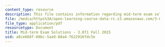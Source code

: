 ```yaml
---
content_type: resource
description: This file contains information regarding mid-term exam solutions.
file: /media/https%3A/open-learning-course-data-rc.s3.amazonaws.com/3-071-amorphous-materials-fall-2015/a8ce668f68bc5aa988a47622916fdc5e_MIT3_071F14_ExamISolutio.pdf
file_type: application/pdf
resourcetype: Document
title: Mid-term Exam Solutions - 3.071 Fall 2015
uid: a8ce668f-68bc-5aa9-88a4-7622916fdc5e
---
```

